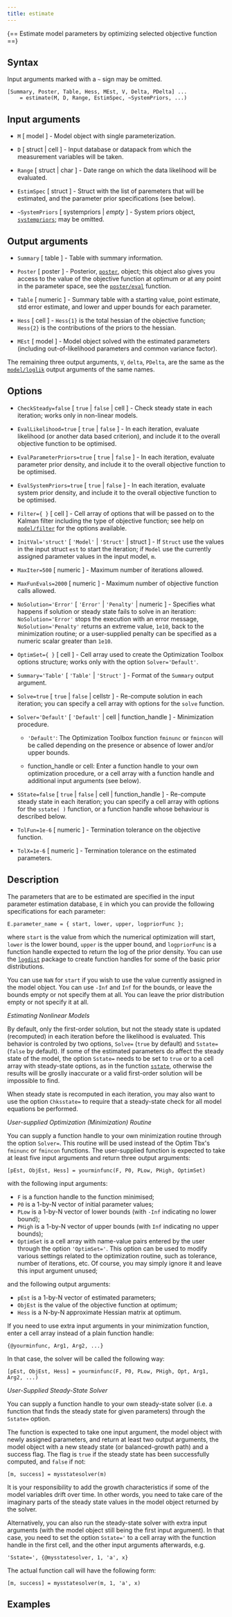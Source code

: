 ```yaml
---
title: estimate
---
```


{== Estimate model parameters by optimizing selected objective function ==}


## Syntax

Input arguments marked with a `~` sign may be omitted.

    [Summary, Poster, Table, Hess, MEst, V, Delta, PDelta] ...
        = estimate(M, D, Range, EstimSpec, ~SystemPriors, ...)


## Input arguments

* `M` [ model ] - Model object with single parameterization.

* `D` [ struct | cell ] - Input database or datapack from which the
measurement variables will be taken.

* `Range` [ struct | char ] - Date range on which the data likelihood
will be evaluated.

* `EstimSpec` [ struct ] - Struct with the list of paremeters that will be
estimated, and the parameter prior specifications (see below).

* `~SystemPriors` [ systempriors | *empty* ] - System priors object,
[`systempriors`](systempriors/Contents); may be omitted.


## Output arguments

* `Summary` [ table ] - Table with summary information.

* `Poster` [ poster ] - Posterior, [`poster`](poster/Contents), object;
this object also gives you access to the value of the objective function
at optimum or at any point in the parameter space, see the
[`poster/eval`](poster/eval) function.

* `Table` [ numeric ] - Summary table with a starting value, point
estimate, std error estimate, and lower and upper bounds for each
parameter. 

* `Hess` [ cell ] - `Hess{1}` is the total hessian of the objective
function; `Hess{2}` is the contributions of the priors to the hessian.

* `MEst` [ model ] - Model object solved with the estimated parameters
(including out-of-likelihood parameters and common variance factor).

The remaining three output arguments, `V`, `delta`, `PDelta`, are the
same as the [`model/loglik`](model/loglik) output arguments of the same
names.


## Options

* `CheckSteady=false` [ `true` | `false` | cell ] - Check steady state in
each iteration; works only in non-linear models.

* `EvalLikelihood=true` [ `true` | `false` ] - In each iteration, evaluate
likelihood (or another data based criterion), and include it to the
overall objective function to be optimised.

* `EvalParameterPriors=true` [ `true` | `false` ] - In each iteration,
evaluate parameter prior density, and include it to the overall objective
function to be optimised.

* `EvalSystemPriors=true` [ `true` | `false` ] - In each iteration,
evaluate system prior density, and include it to the overall objective
function to be optimised.

* `Filter={ }` [ cell ] - Cell array of options that will be passed on to
the Kalman filter including the type of objective function; see help on
[`model/filter`](model/filter) for the options available.

* `InitVal='struct'` [ `'Model'` | `'Struct'` | struct ] - If `Struct`
use the values in the input struct `est` to start the iteration; if
`Model` use the currently assigned parameter values in the input model,
`m`.

* `MaxIter=500` [ numeric ] - Maximum number of iterations allowed.

* `MaxFunEvals=2000` [ numeric ] - Maximum number of objective function
calls allowed.

* `NoSolution='Error'` [ `'Error'` | `'Penalty'` | numeric ] - Specifies
what happens if solution or steady state fails to solve in an iteration:
`NoSolution='Error'` stops the execution with an error message,
`NoSolution='Penalty'` returns an extreme value, `1e10`, back to the
minimization routine; or a user-supplied penalty can be specified as a
numeric scalar greater than `1e10`.

* `OptimSet={ }` [ cell ] - Cell array used to create the Optimization
Toolbox options structure; works only with the option `Solver='Default'`.

* `Summary='Table'` [ `'Table'` | `'Struct'` ] - Format of the `Summary`
output argument.

* `Solve=true` [ `true` | `false` | cellstr ] - Re-compute solution in
each iteration; you can specify a cell array with options for the `solve`
function.

* `Solver='Default'` [ `'Default'` | cell | function_handle ] -
Minimization procedure.

    * `'Default'`: The Optimization Toolbox function `fminunc` or
    `fmincon` will be called depending on the presence or absence of
    lower and/or upper bounds.

    * function_handle or cell: Enter a function handle to your own
    optimization procedure, or a cell array with a function handle and
    additional input arguments (see below).

* `SState=false` [ `true` | `false` | cell | function_handle ] -
Re-compute steady state in each iteration; you can specify a cell array
with options for the `sstate( )` function, or a function handle whose
behaviour is described below.

* `TolFun=1e-6` [ numeric ] - Termination tolerance on the objective
function.

* `TolX=1e-6` [ numeric ] - Termination tolerance on the estimated
parameters.


## Description

The parameters that are to be estimated are specified in the input
parameter estimation database, `E` in which you can provide the following
specifications for each parameter:

    E.parameter_name = { start, lower, upper, logpriorFunc };

where `start` is the value from which the numerical optimization will
start, `lower` is the lower bound, `upper` is the upper bound, and
`logpriorFunc` is a function handle expected to return the log of the
prior density. You can use the [`logdist`](logdist/Contents) package to
create function handles for some of the basic prior distributions.

You can use `NaN` for `start` if you wish to use the value currently
assigned in the model object. You can use `-Inf` and `Inf` for the
bounds, or leave the bounds empty or not specify them at all. You can
leave the prior distribution empty or not specify it at all.


_Estimating Nonlinear Models_

By default, only the first-order solution, but not the steady state is
updated (recomputed) in each iteration before the likelihood is
evaluated. This behavior is controled by two options, `Solve=` (`true`
by default) and `Sstate=` (`false` by default). If some of the
estimated parameters do affect the steady state of the model, the option
`Sstate=` needs to be set to `true` or to a cell array with
steady-state options, as in the function [`sstate`](model/sstate),
otherwise the results will be groslly inaccurate or a valid first-order
solution will be impossible to find.

When steady state is recomputed in each iteration, you may also want to
use the option `Chksstate=` to require that a steady-state check for
all model equations be performed.


_User-supplied Optimization (Minimization) Routine_

You can supply a function handle to your own minimization routine through
the option `Solver=`. This routine will be used instead of the Optim
Tbx's `fminunc` or `fmincon` functions. The user-supplied function is
expected to take at least five input arguments and return three output
arguments:

    [pEst, ObjEst, Hess] = yourminfunc(F, P0, PLow, PHigh, OptimSet)

with the following input arguments:

* `F` is a function handle to the function minimised;
* `P0` is a 1-by-N vector of initial parameter values;
* `PLow` is a 1-by-N vector of lower bounds (with `-Inf` indicating no
lower bound);
* `PHigh` is a 1-by-N vector of upper bounds (with `Inf` indicating no
upper bounds);
* `OptimSet` is a cell array with name-value pairs entered by the user
through the option `'OptimSet='`. This option can be used to modify
various settings related to the optimization routine, such as tolerance,
number of iterations, etc. Of course, you may simply ignore it and leave
this input argument unused;

and the following output arguments:

* `pEst` is a 1-by-N vector of estimated parameters;
* `ObjEst` is the value of the objective function at optimum;
* `Hess` is a N-by-N approximate Hessian matrix at optimum.

If you need to use extra input arguments in your minimization function,
enter a cell array instead of a plain function handle:

    {@yourminfunc, Arg1, Arg2, ...}

In that case, the solver will be called the following way:

    [pEst, ObjEst, Hess] = yourminfunc(F, P0, PLow, PHigh, Opt, Arg1, Arg2, ...)


_User-Supplied Steady-State Solver_

You can supply a function handle to your own steady-state solver (i.e. a
function that finds the steady state for given parameters) through the
`Sstate=` option.

The function is expected to take one input argument, the model object
with newly assigned parameters, and return at least two output arguments,
the model object with a new steady state (or balanced-growth path) and a
success flag. The flag is `true` if the steady state has been successfully
computed, and `false` if not:

    [m, success] = mysstatesolver(m)

It is your responsibility to add the growth characteristics if some of
the model variables drift over time. In other words, you need to take
care of the imaginary parts of the steady state values in the model
object returned by the solver.

Alternatively, you can also run the steady-state solver with extra input
arguments (with the model object still being the first input argument).
In that case, you need to set the option `Sstate='` to a cell array with
the function handle in the first cell, and the other input arguments
afterwards, e.g.

    'Sstate=', {@mysstatesolver, 1, 'a', x}

The actual function call will have the following form:

    [m, success] = mysstatesolver(m, 1, 'a', x)


## Examples



